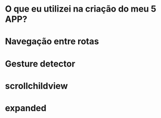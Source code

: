 # O que eu utilizei na criação do meu 5 APP? 

# Navegação entre rotas

# Gesture detector

# scrollchildview

# expanded 
